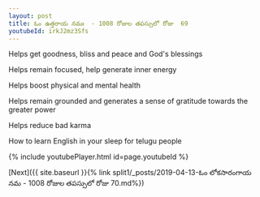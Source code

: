 ```yaml
---
layout: post
title: ఓం ఉత్తరాయ నమః  - 1008 రోజుల తపస్సులో రోజు  69
youtubeId: irkJ2mz3Sfs
---
```

 
 
Helps get goodness, bliss and peace and God's blessings
 
Helps remain focused, help generate inner energy 
 
Helps boost physical and mental health 
 
Helps remain grounded and generates a sense of gratitude towards the greater power 
 
Helps reduce bad karma
 
How to learn English in your sleep for telugu people
 
 
 
 


{% include youtubePlayer.html id=page.youtubeId %}
 
[Next]({{ site.baseurl }}{% link split1/_posts/2019-04-13-ఓం లోకసారంగాయ నమ  - 1008 రోజుల తపస్సులో రోజు  70.md%})
 
